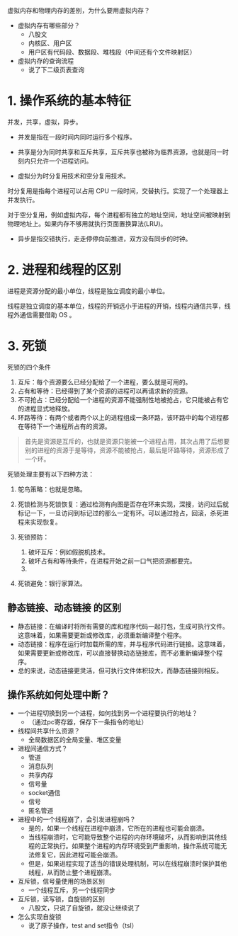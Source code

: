 

虚拟内存和物理内存的差别，为什么要用虚拟内存？
-   虚拟内存有哪些部分？
    -   八股文
    -   内核区、用户区
    -   用户区有代码段、数据段、堆栈段（中间还有个文件映射区）
-   虚拟内存的查询流程
    -   说了下二级页表查询


# 1. 操作系统的基本特征


并发，共享，虚拟，异步。

* 并发是指在一段时间内同时运行多个程序。

* 共享是分为同时共享和互斥共享，互斥共享也被称为临界资源，也就是同一时刻内只允许一个进程访问。

* 虚拟分为时分复用技术和空分复用技术。

时分复用是指每个进程可以占用 CPU 一段时间，交替执行。实现了一个处理器上并发执行。

对于空分复用，例如虚拟内存，每个进程都有独立的地址空间，地址空间被映射到物理地址上。如果内存不够用就执行页面置换算法(LRU)。

* 异步是指交错执行，走走停停向前推进，双方没有同步的时钟。

# 2. 进程和线程的区别

进程是资源分配的最小单位，线程是独立调度的最小单位。

线程是独立调度的基本单位，线程的开销远小于进程的开销，线程内通信共享，线程外通信需要借助 OS 。

# 3. 死锁

死锁的四个条件

1. 互斥：每个资源要么已经分配给了一个进程，要么就是可用的。
2. 占有和等待：已经得到了某个资源的进程可以再请求新的资源。
3. 不可抢占：已经分配给一个进程的资源不能强制性地被抢占，它只能被占有它的进程显式地释放。
4. 环路等待：有两个或者两个以上的进程组成一条环路，该环路中的每个进程都在等待下一个进程所占有的资源。

> 首先是资源是互斥的，也就是资源只能被一个进程占用，其次占用了后想要别的进程的资源于是等待，资源不能被抢占，最后是环路等待，资源形成了一个环。

死锁处理主要有以下四种方法：

1. 鸵鸟策略：也就是忽略。
2. 死锁检测与死锁恢复：通过检测有向图是否存在环来实现，深搜，访问过后就标记一下，一旦访问到标记过的那么一定有环。可以通过抢占，回滚，杀死进程来实现恢复。
3. 死锁预防：
   1. 破坏互斥：例如假脱机技术。
   2. 破坏占有和等待条件，在进程开始之前一口气把资源都要完。
   3. 

4. 死锁避免：银行家算法。


## 静态链接、动态链接 的区别
- 静态链接：在编译时将所有需要的库和程序代码一起打包，生成可执行文件。这意味着，如果需要更新或修改库，必须重新编译整个程序。
- 动态链接：程序在运行时加载所需的库，并与程序代码进行链接。这意味着，如果需要更新或修改库，可以直接替换动态链接库，而不必重新编译整个程序。
- 总的来说，动态链接更灵活，但可执行文件体积较大，而静态链接则相反。

## 操作系统如何处理中断？
-   一个进程切换到另一个进程，如何找到另一个进程要执行的地址？
	- （通过pc寄存器，保存下一条指令的地址）
-   线程间共享什么资源？
    -   全局数据区的全局变量、堆区变量
-   进程间通信方式？
	-  管道
	- 消息队列
	- 共享内存
	- 信号量
	- socket通信
	- 信号
	- 匿名管道
-   进程中的一个线程崩了，会引发进程崩吗？
	- 是的，如果一个线程在进程中崩溃，它所在的进程也可能会崩溃。
	- 当线程崩溃时，它可能导致整个进程的内存环境破坏，从而影响到其他线程的正常执行。如果整个进程的内存环境受到严重影响，操作系统可能无法修复它，因此进程可能会崩溃。
	- 但是，如果进程实现了适当的错误处理机制，可以在线程崩溃时保护其他线程，从而防止整个进程崩溃。
-   互斥锁，信号量使用的场景区别
    -   一个线程互斥，另一个线程同步
-   互斥锁，读写锁，自旋锁的区别
    -   八股文，只说了自旋锁，就没让继续说了
-   怎么实现自旋锁
    -   说了原子操作，test and set指令（tsl）
